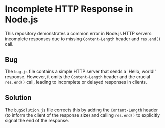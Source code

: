# Incomplete HTTP Response in Node.js

This repository demonstrates a common error in Node.js HTTP servers: incomplete responses due to missing `Content-Length` header and `res.end()` call.

## Bug
The `bug.js` file contains a simple HTTP server that sends a 'Hello, world!' response.  However, it omits the `Content-Length` header and the crucial `res.end()` call, leading to incomplete or delayed responses in clients.

## Solution
The `bugSolution.js` file corrects this by adding the `Content-Length` header (to inform the client of the response size) and calling `res.end()` to explicitly signal the end of the response.